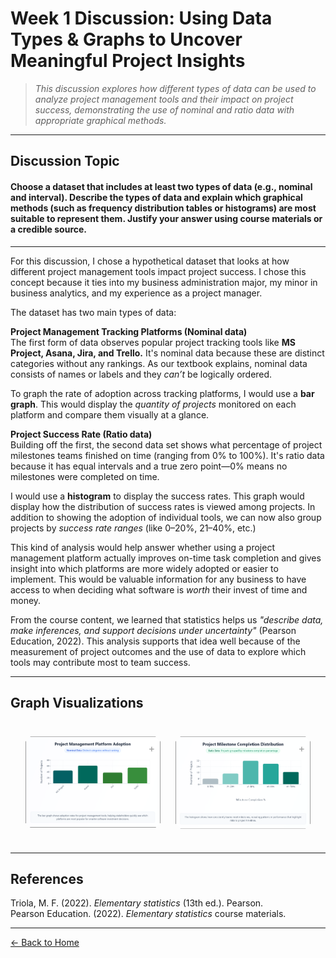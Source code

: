 # Week 1 Discussion: Using Data Types & Graphs to Uncover Meaningful Project Insights

> *This discussion explores how different types of data can be used to analyze project management tools and their impact on project success, demonstrating the use of nominal and ratio data with appropriate graphical methods.*

---

## **Discussion Topic**

#### Choose a dataset that includes at least two types of data (e.g., nominal and interval). Describe the types of data and explain which graphical methods (such as frequency distribution tables or histograms) are most suitable to represent them. Justify your answer using course materials or a credible source.

---

For this discussion, I chose a hypothetical dataset that looks at how different project management tools impact project success. I chose this concept because it ties into my business administration major, my minor in business analytics, and my experience as a project manager.

The dataset has two main types of data:

**Project Management Tracking Platforms (Nominal data)**  
The first form of data observes popular project tracking tools like **MS Project, Asana, Jira, and Trello.** It's nominal data because these are distinct categories without any rankings. As our textbook explains, nominal data consists of names or labels and they *can’t* be logically ordered.

To graph the rate of adoption across tracking platforms, I would use a **bar graph**. This would display the *quantity of projects* monitored on each platform and compare them visually at a glance.

**Project Success Rate (Ratio data)**  
Building off the first, the second data set shows what percentage of project milestones teams finished on time (ranging from 0% to 100%). It's ratio data because it has equal intervals and a true zero point—0% means no milestones were completed on time.

I would use a **histogram** to display the success rates. This graph would display how the distribution of success rates is viewed among projects. In addition to showing the adoption of individual tools, we can now also group projects by *success rate ranges* (like 0–20%, 21–40%, etc.)

This kind of analysis would help answer whether using a project management platform actually improves on-time task completion and gives insight into which platforms are more widely adopted or easier to implement. This would be valuable information for any business to have access to when deciding what software is *worth* their invest of time and money.

From the course content, we learned that statistics helps us *"describe data, make inferences, and support decisions under uncertainty"* (Pearson Education, 2022). This analysis supports that idea well because of the measurement of project outcomes and the use of data to explore which tools may contribute most to team success.

---

## Graph Visualizations

<style>
  table.graph-table {
    border-collapse: separate;
    border-spacing: 24px 24px;
    margin: 0 auto;
  }

  table.graph-table td {
    width: 50%;
    padding: 0;
    vertical-align: top;
  }

  .img-wrapper {
    position: relative;
    border: 1px solid #999;
    border-radius: 0;
    overflow: hidden;
    clip-path: polygon(
      8px 0%, calc(100% - 8px) 0%, 100% 8px, 100% calc(100% - 8px),
      calc(100% - 8px) 100%, 8px 100%, 0% calc(100% - 8px), 0% 8px
    );
    transition: box-shadow 0.2s ease-in-out;
    cursor: pointer;
  }

  .img-wrapper:hover {
    box-shadow: 0 0 12px rgba(0, 0, 0, 0.15);
  }

  .img-wrapper img {
    display: block;
    width: 100%;
    height: auto;
  }

  .zoom-plus {
    position: absolute;
    top: 8px;
    right: 8px;
    font-size: 16px;
    color: rgba(0, 0, 0, 0.4);
    pointer-events: none;
    user-select: none;
  }

  .img-wrapper:hover .zoom-plus {
    color: rgba(0, 0, 0, 0.7);
  }
</style>

<div align="center">
  <table class="graph-table">
    <tr>
      <td>
        <div class="img-wrapper">
          <img src="https://raw.githubusercontent.com/GabrielleDominguez/Statics-Applied-Bridging-Data-Decision-Making-in-Project-Management/main/Screenshot%202025-06-23%20104128.png" alt="Graph 1" class="zoomable" />
          <div class="zoom-plus">+</div>
        </div>
      </td>
      <td>
        <div class="img-wrapper">
          <img src="https://raw.githubusercontent.com/GabrielleDominguez/Statics-Applied-Bridging-Data-Decision-Making-in-Project-Management/main/Screenshot%202025-06-23%20104113.png" alt="Graph 2" class="zoomable" />
          <div class="zoom-plus">+</div>
        </div>
      </td>
    </tr>
  </table>
</div>

---

## References

Triola, M. F. (2022). *Elementary statistics* (13th ed.). Pearson.  
Pearson Education. (2022). *Elementary statistics* course materials.

---
[← Back to Home](https://gabrielledominguez.github.io/Statics-Applied-Bridging-Data-Decision-Making-in-Project-Management/)


